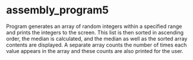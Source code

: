 # assembly_program5
Program generates an array of random integers within a specified range and prints the integers to the screen. This list is then sorted in ascending order, the median is calculated, and the median as well as the sorted array contents are displayed. A separate array counts the number of times each value appears in the array and these counts are also printed for the user.
